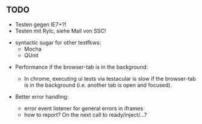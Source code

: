 TODO
----
* Testen gegen IE7+?!
* Testen mit Rylc, siehe Mail von SSC!

- syntactic sugar for other testfkws:
  * Mocha
  * QUnit

* Performance if the browser-tab is in the background:
  - In chrome, executing ui tests via testacular is slow if
    the browser-tab is in the background (i.e. another tab is open and focused).

* Better error handling:
  - error event listener for general errors in iframes
  - how to report? On the next call to ready/inject/...?

